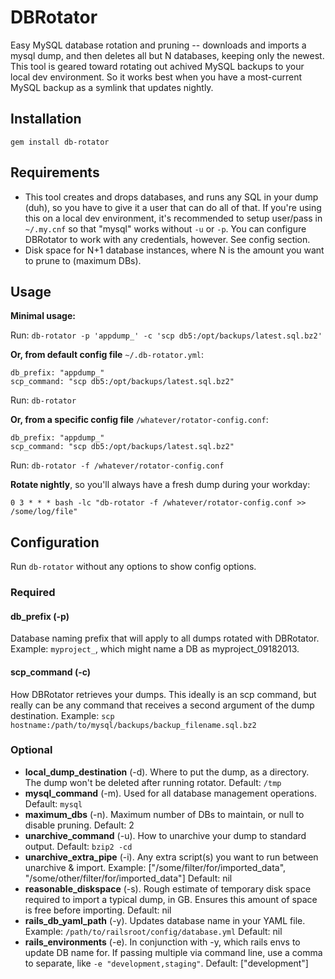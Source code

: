 # DBRotator
Easy MySQL database rotation and pruning -- downloads and imports a mysql dump, and then deletes all but N databases, keeping only the newest. This tool is geared toward rotating out achived MySQL backups to your local dev environment. So it works best when you have a most-current MySQL backup as a symlink that updates nightly.

## Installation

`gem install db-rotator`

## Requirements
- This tool creates and drops databases, and runs any SQL in your dump (duh), so you have to give it a user that can do all of that. If you're using this on a local dev environment, it's recommended to setup user/pass in `~/.my.cnf` so that "mysql" works without `-u` or `-p`. You can configure DBRotator to work with any credentials, however. See config section.
- Disk space for N+1 database instances, where N is the amount you want to prune to (maximum DBs).

## Usage

**Minimal usage:**

Run: `db-rotator -p 'appdump_' -c 'scp db5:/opt/backups/latest.sql.bz2'`

**Or, from default config file** `~/.db-rotator.yml`:

```
db_prefix: "appdump_"
scp_command: "scp db5:/opt/backups/latest.sql.bz2"
```

Run: `db-rotator`

**Or, from a specific config file** `/whatever/rotator-config.conf`:

```
db_prefix: "appdump_"
scp_command: "scp db5:/opt/backups/latest.sql.bz2"
```

Run: `db-rotator -f /whatever/rotator-config.conf`

**Rotate nightly**, so you'll always have a fresh dump during your workday:

`0 3 * * * bash -lc "db-rotator -f /whatever/rotator-config.conf >> /some/log/file"`

## Configuration

Run `db-rotator` without any options to show config options.

### Required
#### db_prefix (-p)
Database naming prefix that will apply to all dumps rotated with DBRotator.
Example: `myproject_`, which might name a DB as myproject_09182013.

#### scp_command (-c)
How DBRotator retrieves your dumps. This ideally is an scp command, but really can be any command that receives a second argument of the dump destination.
Example: `scp hostname:/path/to/mysql/backups/backup_filename.sql.bz2`

### Optional

- **local_dump_destination** (-d). Where to put the dump, as a directory. The dump won't be deleted after running rotator. Default: `/tmp`
- **mysql_command** (-m). Used for all database management operations. Default: `mysql`
- **maximum_dbs** (-n). Maximum number of DBs to maintain, or null to disable pruning. Default: 2
- **unarchive_command** (-u). How to unarchive your dump to standard output. Default: `bzip2 -cd`
- **unarchive_extra_pipe** (-i). Any extra script(s) you want to run between unarchive & import. Example: ["/some/filter/for/imported_data", "/some/other/filter/for/imported_data"] Default: nil
- **reasonable_diskspace** (-s). Rough estimate of temporary disk space required to import a typical dump, in GB. Ensures this amount of space is free before importing. Default: nil
- **rails_db_yaml_path** (-y). Updates database name in your YAML file. Example: `/path/to/railsroot/config/database.yml` Default: nil
- **rails_environments** (-e). In conjunction with -y, which rails envs to update DB name for. If passing multiple via command line, use a comma to separate, like `-e "development,staging"`. Default: ["development"]
